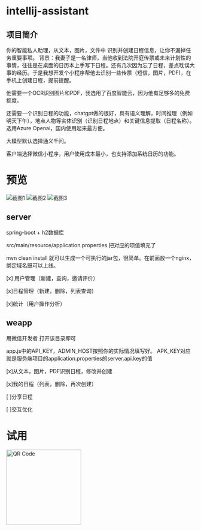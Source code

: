 # intellij-assistant

## 项目简介

你的智能私人助理，从文本，图片，文件中 识别并创建日程信息，让你不漏掉任务重要事项。
背景：我妻子是一名律师，当他收到法院开庭传票或未来计划性的事情，往往是在桌面的日历本上手写下日程。还有几次因为忘了日程，差点耽误大事的经历。于是我想开发个小程序帮他去识别一些传票（短信，图片，PDF)，在手机上创建日程，提前提醒。

他需要一个OCR识别图片和PDF，我选用了百度智能云，因为他有足够多的免费额度。

还需要一个识别日程的功能，chatgpt做的很好，具有语义理解，时间推理（例如明天下午），地点人物等实体识别（识别日程地点）和关键信息提取（日程名称）。选用Azure Openai，国内使用起来最方便。

大模型默认选择通义千问。

客户端选择微信小程序，用户使用成本最小，也支持添加系统日历的功能。

# 预览
![截图1](imgs/demo_1.jpg) ![截图2](imgs/demo_2.jpg) ![截图3](imgs/demo_3.jpg)

## server

spring-boot + h2数据库

src/main/resource/application.properties 把对应的项值填充了

mvn clean install 就可以生成一个可执行的jar包，很简单。在前面放一个nginx，绑定域名既可以上线。

[x] 用户管理（新建，查询，邀请评价）

[x]日程管理（新建，删除，列表查询）

[x]统计（用户操作分析）



## weapp

用微信开发者 打开该目录即可

app.js中的API_KEY，ADMIN_HOST按照你的实际情况填写好。 APK_KEY对应就是服务端项目的application.properties的server.api.key的值

[x]从文本，图片，PDF识别日程，修改并创建

[x]我的日程（列表，删除，再次创建）

[ ]分享日程

[ ]交互优化

# 试用

<img style="height: 200px;" src="imgs/public.png" alt="QR Code">
